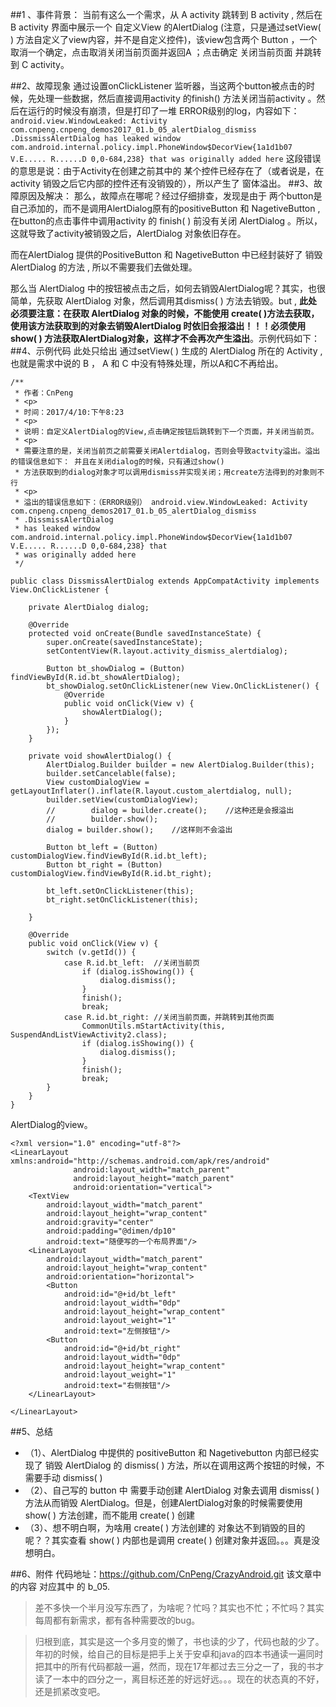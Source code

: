 ##1 、事件背景：
当前有这么一个需求，从 A  activity 跳转到 B activity , 然后在 B activity 界面中展示一个 自定义View 的AlertDialog (注意，只是通过setView( ) 方法自定义了view内容，并不是自定义控件)，该view包含两个 Button ，一个取消一个确定，点击取消关闭当前页面并返回A ；点击确定 关闭当前页面 并跳转到 C activity。

##2、故障现象
通过设置onClickListener 监听器，当这两个button被点击的时候，先处理一些数据，然后直接调用activity 的finish() 方法关闭当前activity 。然后在运行的时候没有崩溃，但是打印了一堆 ERROR级别的log，内容如下：
` android.view.WindowLeaked: Activity com.cnpeng.cnpeng_demos2017_01.b_05_alertDialog_dismiss .DissmissAlertDialog has leaked window com.android.internal.policy.impl.PhoneWindow$DecorView{1a1d1b07 V.E..... R......D 0,0-684,238} that
 was originally added here
` 这段错误的意思是说：由于Activity在创建之前其中的 某个控件已经存在了（或者说是，在 activity 销毁之后它内部的控件还有没销毁的），所以产生了 窗体溢出。
##3、故障原因及解决：
那么，故障点在哪呢？经过仔细排查，发现是由于 两个button是自己添加的，而不是调用AlertDialog原有的positiveButton 和 NagetiveButton , 在button的点击事件中调用activity 的 finish( ) 前没有关闭 AlertDialog 。所以，这就导致了activity被销毁之后，AlertDialog 对象依旧存在。

而在AlertDialog 提供的PositiveButton 和  NagetiveButton 中已经封装好了 销毁 AlertDialog 的方法 , 所以不需要我们去做处理。

那么当 AlertDialog 中的按钮被点击之后，如何去销毁AlertDialog呢？其实，也很简单，先获取 AlertDialog 对象，然后调用其dismiss( ) 方法去销毁。but , **此处必须要注意：在获取 AlertDialog 对象的时候，不能使用 create( )方法去获取，使用该方法获取到的对象去销毁AlertDialog 时依旧会报溢出！！！必须使用 show( ) 方法获取AlertDialog对象，这样才不会再次产生溢出**。示例代码如下：
##4、示例代码
此处只给出 通过setView( ) 生成的 AlertDialog 所在的
 Activity , 也就是需求中说的 B ， A 和 C 中没有特殊处理，所以A和C不再给出。
```
/**
 * 作者：CnPeng
 * <p>
 * 时间：2017/4/10:下午8:23
 * <p>
 * 说明：自定义AlertDialog的View,点击确定按钮后跳转到下一个页面，并关闭当前页。
 * <p>
 * 需要注意的是，关闭当前页之前需要关闭Alertdialog，否则会导致actvity溢出。溢出的错误信息如下： 并且在关闭dialog的时候，只有通过show()
 * 方法获取到的dialog对象才可以调用dismiss并实现关闭；用create方法得到的对象则不行
 * <p>
 * 溢出的错误信息如下：（ERROR级别） android.view.WindowLeaked: Activity com.cnpeng.cnpeng_demos2017_01.b_05_alertDialog_dismiss
 * .DissmissAlertDialog
 * has leaked window com.android.internal.policy.impl.PhoneWindow$DecorView{1a1d1b07 V.E..... R......D 0,0-684,238} that
 * was originally added here
 */

public class DissmissAlertDialog extends AppCompatActivity implements View.OnClickListener {

    private AlertDialog dialog;

    @Override
    protected void onCreate(Bundle savedInstanceState) {
        super.onCreate(savedInstanceState);
        setContentView(R.layout.activity_dismiss_alertdialog);

        Button bt_showDialog = (Button) findViewById(R.id.bt_showAlertDialog);
        bt_showDialog.setOnClickListener(new View.OnClickListener() {
            @Override
            public void onClick(View v) {
                showAlertDialog();
            }
        });
    }

    private void showAlertDialog() {
        AlertDialog.Builder builder = new AlertDialog.Builder(this);
        builder.setCancelable(false);
        View customDialogView = getLayoutInflater().inflate(R.layout.custom_alertdialog, null);
        builder.setView(customDialogView);
        //        dialog = builder.create();    //这种还是会报溢出
        //        builder.show();
        dialog = builder.show();    //这样则不会溢出

        Button bt_left = (Button) customDialogView.findViewById(R.id.bt_left);
        Button bt_right = (Button) customDialogView.findViewById(R.id.bt_right);

        bt_left.setOnClickListener(this);
        bt_right.setOnClickListener(this);

    }

    @Override
    public void onClick(View v) {
        switch (v.getId()) {
            case R.id.bt_left:  //关闭当前页
                if (dialog.isShowing()) {
                    dialog.dismiss();
                }
                finish();
                break;
            case R.id.bt_right: //关闭当前页面，并跳转到其他页面
                CommonUtils.mStartActivity(this, SuspendAndListViewActivity2.class);
                if (dialog.isShowing()) {
                    dialog.dismiss();
                }
                finish();
                break;
        }
    }
}
```
AlertDialog的view。
```
<?xml version="1.0" encoding="utf-8"?>
<LinearLayout xmlns:android="http://schemas.android.com/apk/res/android"
              android:layout_width="match_parent"
              android:layout_height="match_parent"
              android:orientation="vertical">
    <TextView
        android:layout_width="match_parent"
        android:layout_height="wrap_content"
        android:gravity="center"
        android:padding="@dimen/dp10"
        android:text="随便写的一个布局界面"/>
    <LinearLayout
        android:layout_width="match_parent"
        android:layout_height="wrap_content"
        android:orientation="horizontal">
        <Button
            android:id="@+id/bt_left"
            android:layout_width="0dp"
            android:layout_height="wrap_content"
            android:layout_weight="1"
            android:text="左侧按钮"/>
        <Button
            android:id="@+id/bt_right"
            android:layout_width="0dp"
            android:layout_height="wrap_content"
            android:layout_weight="1"
            android:text="右侧按钮"/>
    </LinearLayout>

</LinearLayout>
```
##5、总结
* （1）、AlertDialog 中提供的 positiveButton 和 Nagetivebutton 
内部已经实现了 销毁 AlertDialog 的 dismiss(  ) 方法，所以在调用这两个按钮的时候，不需要手动 dismiss( ) 
* （2）、自己写的 button 中 需要手动创建 AlertDialog 对象去调用 dismiss( ) 方法从而销毁 AlertDialog。但是，创建AlertDialog对象的时候需要使用 show( ) 方法创建，而不能用 create( ) 创建
* （3）、想不明白啊，为啥用 create( ) 方法创建的 对象达不到销毁的目的呢？？其实查看 show( ) 内部也是调用 create( ) 创建对象并返回。。。真是没想明白。

##6、附件
代码地址：https://github.com/CnPeng/CrazyAndroid.git
该文章中的内容  对应其中 的 b_05.

>差不多快一个半月没写东西了，为啥呢？忙吗？其实也不忙；不忙吗？其实每周都有新需求，都有各种需要改的bug。

>归根到底，其实是这一个多月变的懒了，书也读的少了，代码也敲的少了。年初的时候，给自己的目标是把手上关于安卓和java的四本书通读一遍同时把其中的所有代码都敲一遍，然而，现在17年都过去三分之一了，我的书才读了一本中的四分之一，离目标还差的好远好远。。。现在的状态真的不好，还是抓紧改变吧。
